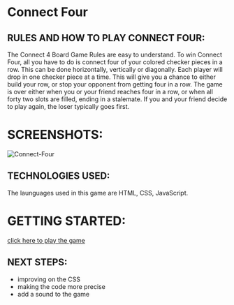 
# Connect Four

## RULES AND HOW TO PLAY CONNECT FOUR:
The Connect 4 Board Game Rules are easy to understand. To win Connect Four, all you have to do is connect four of your colored checker pieces in a row. This can be done horizontally, vertically or diagonally. Each player will drop in one checker piece at a time. This will give you a chance to either build your row, or stop your opponent from getting four in a row.
The game is over either when you or your friend reaches four in a row, or when all forty two slots are filled, ending in a stalemate. If you and your friend decide to play again, the loser typically goes first. 

# SCREENSHOTS: 
<img src="https://imgur.com/hbk7XI0" alt="Connect-Four"/>

## TECHNOLOGIES USED: 
The launguages used in this game are HTML, CSS, JavaScript. 

# GETTING STARTED:  
[click here to play the game]()

## NEXT STEPS: 
* improving on the CSS 
* making the code more precise
* add a sound to the game
